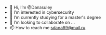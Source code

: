 - 👋 Hi, I’m @Danasuley
- 👀 I’m interested in cybersecurity
- 🌱 I’m currently studying for a master's degree
- 💞️ I’m looking to collaborate on ...
- 📫 How to reach me  sdana99@mail.ru

<!---
Danasuley/Danasuley is a ✨ special ✨ repository because its `README.md` (this file) appears on your GitHub profile.
You can click the Preview link to take a look at your changes.
--->
